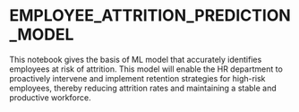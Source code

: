 # EMPLOYEE_ATTRITION_PREDICTION_MODEL
This notebook gives the basis of ML model that accurately identifies employees at risk of attrition. This model will enable the HR department to proactively intervene and implement retention strategies for high-risk employees, thereby reducing attrition rates and maintaining a stable and productive workforce. 
